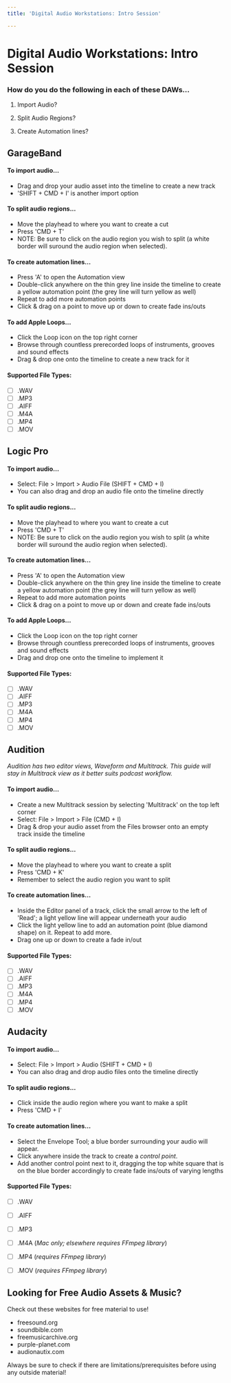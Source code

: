 ```yaml
---
title: 'Digital Audio Workstations: Intro Session'

---
```


# Digital Audio Workstations: Intro Session

 ### How do you do the following in each of these DAWs...
 
 1. Import Audio?

 2. Split Audio Regions?

 3. Create Automation lines?

## GarageBand

#### To import audio...
- Drag and drop your audio asset into the timeline to create a new track
- 'SHIFT + CMD + I' is another import option

#### To split audio regions...
- Move the playhead to where you want to create a cut
- Press 'CMD + T'
- NOTE: Be sure to click on the audio region you wish to split (a white border will suround the audio region when selected).

#### To create automation lines...
- Press 'A' to open the Automation view
- Double-click anywhere on the thin grey line inside the timeline to create a yellow automation point (the grey line will turn yellow as well)
- Repeat to add more automation points
- Click & drag on a point to move up or down to create fade ins/outs

#### To add Apple Loops...
- Click the Loop icon on the top right corner
- Browse through countless prerecorded loops of instruments, grooves and sound effects
- Drag & drop one onto the timeline to create a new track for it

#### Supported File Types:

- [ ] .WAV
- [ ] .MP3
- [ ] .AIFF
- [ ] .M4A
- [ ] .MP4
- [ ] .MOV

## Logic Pro

#### To import audio...
- Select: File > Import > Audio File (SHIFT + CMD + I)
- You can also drag and drop an audio file onto the timeline directly

#### To split audio regions...
- Move the playhead to where you want to create a cut
- Press 'CMD + T'
- NOTE: Be sure to click on the audio region you wish to split (a white border will suround the audio region when selected).

#### To create automation lines...
- Press 'A' to open the Automation view
- Double-click anywhere on the thin grey line inside the timeline to create a yellow automation point (the grey line will turn yellow as well)
- Repeat to add more automation points
- Click & drag on a point to move up or down and create fade ins/outs

#### To add Apple Loops...
- Click the Loop icon on the top right corner
- Browse through countless prerecorded loops of instruments, grooves and sound effects
- Drag and drop one onto the timeline to implement it

#### Supported File Types:
- [ ] .WAV
- [ ] .AIFF
- [ ] .MP3
- [ ] .M4A
- [ ] .MP4
- [ ] .MOV

## Audition
*Audition has two editor views, Waveform and Multitrack. This guide will stay in Multitrack view as it better suits podcast workflow.*

#### To import audio...
- Create a new Multitrack session by selecting 'Multitrack' on the top left corner
- Select: File > Import > File (CMD + I)
- Drag & drop your audio asset from the Files browser onto an empty track inside the timeline

#### To split audio regions...
- Move the playhead to where you want to create a split
- Press 'CMD + K'
- Remember to select the audio region you want to split

#### To create automation lines...
- Inside the Editor panel of a track, click the small arrow to the left of 'Read'; a light yellow line will appear underneath your audio
- Click the light yellow line to add an automation point (blue diamond shape) on it. Repeat to add more.
- Drag one up or down to create a fade in/out

#### Supported File Types:
- [ ] .WAV
- [ ] .AIFF
- [ ] .MP3
- [ ] .M4A
- [ ] .MP4
- [ ] .MOV

## Audacity

#### To import audio...
- Select: File > Import > Audio (SHIFT + CMD + I)
- You can also drag and drop audio files onto the timeline directly

#### To split audio regions...
- Click inside the audio region where you want to make a split
- Press 'CMD + I'

#### To create automation lines...
- Select the Envelope Tool; a blue border surrounding your audio will appear. 
- Click anywhere inside the track to create a *control point*.
- Add another control point next to it, dragging the top white square that is on the blue border accordingly to create fade ins/outs of varying lengths

#### Supported File Types:
- [ ] .WAV
- [ ] .AIFF
- [ ] .MP3
- [ ] .M4A (*Mac only; elsewhere requires FFmpeg library*)
- [ ] .MP4 (*requires FFmpeg library*)
- [ ] .MOV (*requires FFmpeg library*)


## Looking for Free Audio Assets & Music?
Check out these websites for free material to use!
- freesound.org
- soundbible.com
- freemusicarchive.org
- purple-planet.com
- audionautix.com

Always be sure to check if there are limitations/prerequisites before using any outside material!

